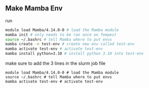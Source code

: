 ## Make Mamba Env 

run

```bash
module load Mamba/4.14.0-0 # load the Mamba module
mamba init # only needs to be ran once on Tempest
source ~/.bashrc # tell Mamba where to put envs
mamba create -n test-env # create new env called test-env
mamba activate test-env # activate test-env
mamba install python=3.10 # install python 3.10 into test-env
```

make sure to add the 3 lines in the slurm job file
```
module load Mamba/4.14.0-0 # load the Mamba module
source ~/.bashrc # tell Mamba where to put envs
mamba activate test-env # activate test-env
```

